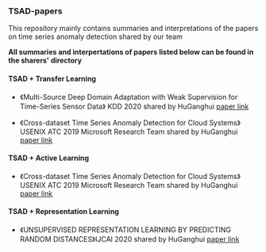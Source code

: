 ### TSAD-papers

This repository mainly contains summaries and interpretations of the papers on time series anomaly detection shared by our team

**All summaries and interpertations of papers listed below can be found in the sharers' directory**

#### TSAD + Transfer Learning 
 
* 《Multi-Source Deep Domain Adaptation with Weak Supervision for Time-Series Sensor Data》 KDD 2020 shared by HuGanghui [paper link](https://arxiv.org/abs/2005.10996)

* 《Cross-dataset Time Series Anomaly Detection for Cloud Systems》USENIX ATC 2019 Microsoft Research Team shared by HuGanghui [paper link](https://www.usenix.org/system/files/atc19-zhang-xu.pdf)

#### TSAD + Active Learning 

* 《Cross-dataset Time Series Anomaly Detection for Cloud Systems》USENIX ATC 2019 Microsoft Research Team shared by HuGanghui [paper link](https://www.usenix.org/system/files/atc19-zhang-xu.pdf)

#### TSAD + Representation Learning

* 《UNSUPERVISED REPRESENTATION LEARNING BY PREDICTING RANDOM DISTANCES》IJCAI 2020 shared by HuGanghui [paper link](https://arxiv.org/abs/1912.12186)